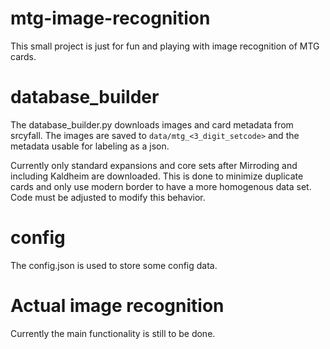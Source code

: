 # mtg-image-recognition

This small project is just for fun and playing with image recognition of MTG cards.

# database_builder

The database_builder.py downloads images and card metadata from srcyfall. The images are saved to ```data/mtg_<3_digit_setcode>``` and the metadata usable for labeling as a json.

Currently only standard expansions and core sets after Mirroding and including Kaldheim are downloaded. This is done to minimize duplicate cards and only use modern border to have a more homogenous data set. Code must be adjusted to modify this behavior. 


# config

The config.json is used to store some config data.

# Actual image recognition

Currently the main functionality is still to be done.